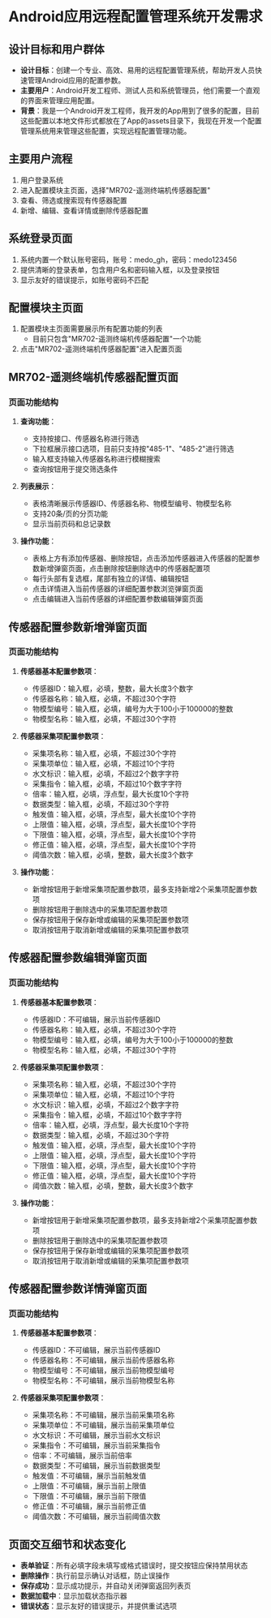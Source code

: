 # Android应用远程配置管理系统开发需求

## 设计目标和用户群体
- **设计目标**：创建一个专业、高效、易用的远程配置管理系统，帮助开发人员快速管理Android应用的配置参数。
- **主要用户**：Android开发工程师、测试人员和系统管理员，他们需要一个直观的界面来管理应用配置。
- **背景**：我是一个Android开发工程师，我开发的App用到了很多的配置，目前这些配置以本地文件形式都放在了App的assets目录下，我现在开发一个配置管理系统用来管理这些配置，实现远程配置管理功能。

## 主要用户流程
1. 用户登录系统
2. 进入配置模块主页面，选择"MR702-遥测终端机传感器配置"
3. 查看、筛选或搜索现有传感器配置
4. 新增、编辑、查看详情或删除传感器配置

## 系统登录页面
1. 系统内置一个默认账号密码，账号：medo_gh，密码：medo123456
2. 提供清晰的登录表单，包含用户名和密码输入框，以及登录按钮
3. 显示友好的错误提示，如账号密码不匹配

## 配置模块主页面
1. 配置模块主页面需要展示所有配置功能的列表
   - 目前只包含"MR702-遥测终端机传感器配置"一个功能
2. 点击"MR702-遥测终端机传感器配置"进入配置页面

## MR702-遥测终端机传感器配置页面
### 页面功能结构
1. **查询功能**：
   - 支持按接口、传感器名称进行筛选
   - 下拉框展示接口选项，目前只支持按"485-1"、"485-2"进行筛选
   - 输入框支持输入传感器名称进行模糊搜索
   - 查询按钮用于提交筛选条件

2. **列表展示**：
   - 表格清晰展示传感器ID、传感器名称、物模型编号、物模型名称
   - 支持20条/页的分页功能
   - 显示当前页码和总记录数

3. **操作功能**：
   - 表格上方有添加传感器、删除按钮，点击添加传感器进入传感器的配置参数新增弹窗页面，点击删除按钮删除选中的传感器配置项
   - 每行头部有复选框，尾部有独立的详情、编辑按钮
   - 点击详情进入当前传感器的详细配置参数浏览弹窗页面
   - 点击编辑进入当前传感器的详细配置参数编辑弹窗页面

## 传感器配置参数新增弹窗页面
### 页面功能结构
1. **传感器基本配置参数项**：
   - 传感器ID：输入框，必填，整数，最大长度3个数字
   - 传感器名称：输入框，必填，不超过30个字符
   - 物模型编号：输入框，必填，编号为大于100小于100000的整数
   - 物模型名称：输入框，必填，不超过30个字符

2. **传感器采集项配置参数项**：
   - 采集项名称：输入框，必填，不超过30个字符
   - 采集项单位：输入框，必填，不超过10个字符
   - 水文标识：输入框，必填，不超过2个数字字符
   - 采集指令：输入框，必填，不超过10个数字字符
   - 倍率：输入框，必填，浮点型，最大长度10个字符
   - 数据类型：输入框，必填，不超过30个字符
   - 触发值：输入框，必填，浮点型，最大长度10个字符
   - 上限值：输入框，必填，浮点型，最大长度10个字符
   - 下限值：输入框，必填，浮点型，最大长度10个字符
   - 修正值：输入框，必填，浮点型，最大长度10个字符
   - 阈值次数：输入框，必填，整数，最大长度3个数字

3. **操作功能**：
   - 新增按钮用于新增采集项配置参数项，最多支持新增2个采集项配置参数项
   - 删除按钮用于删除选中的采集项配置参数项
   - 保存按钮用于保存新增或编辑的采集项配置参数项
   - 取消按钮用于取消新增或编辑的采集项配置参数项

## 传感器配置参数编辑弹窗页面
### 页面功能结构
1. **传感器基本配置参数项**：
   - 传感器ID：不可编辑，展示当前传感器ID
   - 传感器名称：输入框，必填，不超过30个字符
   - 物模型编号：输入框，必填，编号为大于100小于100000的整数
   - 物模型名称：输入框，必填，不超过30个字符

2. **传感器采集项配置参数项**：
   - 采集项名称：输入框，必填，不超过30个字符
   - 采集项单位：输入框，必填，不超过10个字符
   - 水文标识：输入框，必填，不超过2个数字字符
   - 采集指令：输入框，必填，不超过10个数字字符
   - 倍率：输入框，必填，浮点型，最大长度10个字符
   - 数据类型：输入框，必填，不超过30个字符
   - 触发值：输入框，必填，浮点型，最大长度10个字符
   - 上限值：输入框，必填，浮点型，最大长度10个字符
   - 下限值：输入框，必填，浮点型，最大长度10个字符
   - 修正值：输入框，必填，浮点型，最大长度10个字符
   - 阈值次数：输入框，必填，整数，最大长度3个数字    
  
3. **操作功能**：
   - 新增按钮用于新增采集项配置参数项，最多支持新增2个采集项配置参数项
   - 删除按钮用于删除选中的采集项配置参数项
   - 保存按钮用于保存新增或编辑的采集项配置参数项
   - 取消按钮用于取消新增或编辑的采集项配置参数项

## 传感器配置参数详情弹窗页面
### 页面功能结构
1. **传感器基本配置参数项**：
   - 传感器ID：不可编辑，展示当前传感器ID
   - 传感器名称：不可编辑，展示当前传感器名称
   - 物模型编号：不可编辑，展示当前物模型编号
   - 物模型名称：不可编辑，展示当前物模型名称

2. **传感器采集项配置参数项**：
   - 采集项名称：不可编辑，展示当前采集项名称
   - 采集项单位：不可编辑，展示当前采集项单位
   - 水文标识：不可编辑，展示当前水文标识
   - 采集指令：不可编辑，展示当前采集指令
   - 倍率：不可编辑，展示当前倍率
   - 数据类型：不可编辑，展示当前数据类型
   - 触发值：不可编辑，展示当前触发值
   - 上限值：不可编辑，展示当前上限值
   - 下限值：不可编辑，展示当前下限值
   - 修正值：不可编辑，展示当前修正值
   - 阈值次数：不可编辑，展示当前阈值次数

## 页面交互细节和状态变化
- **表单验证**：所有必填字段未填写或格式错误时，提交按钮应保持禁用状态
- **删除操作**：执行前显示确认对话框，防止误操作
- **保存成功**：显示成功提示，并自动关闭弹窗返回列表页
- **数据加载中**：显示加载状态指示器
- **错误状态**：显示友好的错误提示，并提供重试选项
